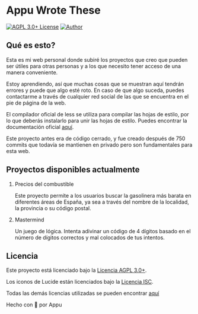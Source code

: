 # Appu Wrote These

[![AGPL 3.0+ License](https://img.shields.io/github/license/appuchias/appuwrotethese?label=License&style=flat-square)](https://github.com/appuchias/appuwrotethese/blob/master/LICENSE)
[![Author](https://img.shields.io/badge/Project%20by-Appu-9cf?style=flat-square)](https://github.com/appuchias)

## Qué es esto?

Esta es mi web personal donde subiré los proyectos que creo que pueden ser útiles para otras personas y a los que necesito tener acceso de una manera conveniente.

Estoy aprendiendo, así que muchas cosas que se muestran aquí tendrán errores y puede que algo esté roto.
En caso de que algo suceda, puedes contactarme a través de cualquier red social de las que se encuentra en el pie de página de la web.

El compilador oficial de less se utiliza para compilar las hojas de estilo, por lo que deberás instalarlo para unir las hojas de estilo.
Puedes encontrar la documentación oficial [aquí](http://lesscss.org/usage/#command-line-usage).

Este proyecto antes era de código cerrado, y fue creado después de 750 commits que todavía se mantienen en privado pero son fundamentales para esta web.

## Proyectos disponibles actualmente

1. Precios del combustible

    Este proyecto permite a los usuarios buscar la gasolinera más barata en diferentes áreas de España,
    ya sea a través del nombre de la localidad, la provincia o su código postal.

2. Mastermind

    Un juego de lógica. Intenta adivinar un código de 4 dígitos basado en el número de dígitos correctos y mal colocados de tus intentos.

## Licencia

Este proyecto está licenciado bajo la [Licencia AGPL 3.0+](https://github.com/appuchias/appuwrotethese/blob/master/LICENSE).

Los iconos de Lucide están licenciados bajo la [Licencia ISC](https://github.com/lucide-icons/lucide/blob/main/LICENSE).

Todas las demás licencias utilizadas se pueden encontrar [aquí](https://app.fossa.com/attribution/c83e0483-56e3-4236-91c7-45aaf481987b)

Hecho con 🖤 por Appu
